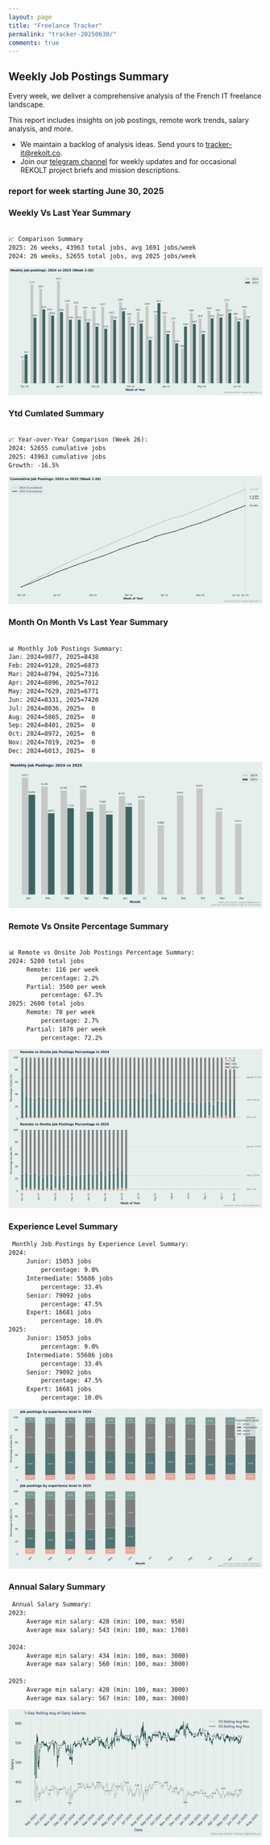 ```yaml
---
layout: page
title: "Freelance Tracker"
permalink: "tracker-20250630/"
comments: true
---
```

## Weekly Job Postings Summary

Every week, we deliver a comprehensive analysis of the French IT freelance landscape.

This report includes insights on job postings, remote work trends, salary analysis, and more.
* We maintain a backlog of analysis ideas. Send yours to tracker-it@rekolt.co.
* Join our [telegram channel](https://t.me/+3y9PJaF335UxYTg0) for weekly updates and for occasional REKOLT project briefs and mission descriptions.

### report for week starting June 30, 2025



### Weekly Vs Last Year Summary

```markdown

📈 Comparison Summary
2025: 26 weeks, 43963 total jobs, avg 1691 jobs/week
2024: 26 weeks, 52655 total jobs, avg 2025 jobs/week

```

![Weekly Vs Last Year Chart](figs/20250623_weekly_job_postings_comparison.png)

### Ytd Cumlated Summary

```markdown

📈 Year-over-Year Comparison (Week 26):
2024: 52655 cumulative jobs
2025: 43963 cumulative jobs
Growth: -16.5%

```

![Ytd Cumlated Chart](figs/20250623_cumulative_job_postings_comparison.png)

### Month On Month Vs Last Year Summary

```markdown

📊 Monthly Job Postings Summary:
Jan: 2024=9877, 2025=8438
Feb: 2024=9128, 2025=6873
Mar: 2024=8794, 2025=7316
Apr: 2024=8896, 2025=7012
May: 2024=7629, 2025=6771
Jun: 2024=8331, 2025=7420
Jul: 2024=8036, 2025=  0
Aug: 2024=5865, 2025=  0
Sep: 2024=8401, 2025=  0
Oct: 2024=8972, 2025=  0
Nov: 2024=7019, 2025=  0
Dec: 2024=6013, 2025=  0

```

![Month On Month Vs Last Year Chart](figs/20250623_monthly_job_postings_comparison.png)

### Remote Vs Onsite Percentage Summary

```markdown

📊 Remote vs Onsite Job Postings Percentage Summary:
2024: 5200 total jobs
	 Remote: 116 per week
		 percentage: 2.2%
	 Partial: 3500 per week
		 percentage: 67.3%
2025: 2600 total jobs
	 Remote: 70 per week
		 percentage: 2.7%
	 Partial: 1878 per week
		 percentage: 72.2%

```

![Remote Vs Onsite Percentage Chart](figs/20250623_remote_vs_onsite_percentage_comparison.png)

### Experience Level Summary

```markdown
 Monthly Job Postings by Experience Level Summary:
2024:
	 Junior: 15053 jobs
		 percentage: 9.0%
	 Intermediate: 55686 jobs
		 percentage: 33.4%
	 Senior: 79092 jobs
		 percentage: 47.5%
	 Expert: 16681 jobs
		 percentage: 10.0%
2025:
	 Junior: 15053 jobs
		 percentage: 9.0%
	 Intermediate: 55686 jobs
		 percentage: 33.4%
	 Senior: 79092 jobs
		 percentage: 47.5%
	 Expert: 16681 jobs
		 percentage: 10.0%

```

![Experience Level Monthly Chart](figs/20250623_experience_level_monthly_comparison.png)

### Annual Salary Summary

```markdown
 Annual Salary Summary:
2023:
	 Average min salary: 428 (min: 100, max: 950)
	 Average max salary: 543 (min: 180, max: 1760)

2024:
	 Average min salary: 434 (min: 100, max: 3000)
	 Average max salary: 560 (min: 100, max: 3000)

2025:
	 Average min salary: 420 (min: 100, max: 3000)
	 Average max salary: 567 (min: 100, max: 3000)

```

![Annual Salary Chart](figs/20250623_salary_analysis_rolling_avg.png)

